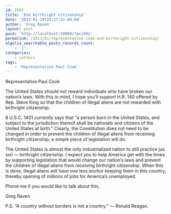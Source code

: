 ```yaml
---
id: 1501
title: 'End birthright citizenship'
date: '2013-01-29T22:17:22-08:00'
author: 'Greg Raven'
layout: post
guid: 'http://localhost:10004/?p=1501'
permalink: /2013/01/representative-cook-end-birthright-citizenship/
algolia_searchable_posts_records_count:
    - '1'
categories:
    - Letters
tags:
    - 'Representative Paul Cook'
---
```


Representative Paul Cook

The United States should not reward individuals who have broken our nation’s laws. With this in mind, I hope you’ll support H.R. 140 offered by Rep. Steve King so that the children of illegal aliens are not rewarded with birthright citizenship.  
  
8 U.S.C. 1401 currently says that “a person born in the United States, and subject to the jurisdiction thereof shall be nationals and citizens of the United States at birth.” Clearly, the Constitution does not need to be changed in order to prevent the children of illegal aliens from receiving birthright citizenship; a simple piece of legislation will do.

The United States is almost the only industrialized nation to still practice jus soli — birthright citizenship. I expect you to help America get with the times by supporting legislation that would change our nation’s laws and prevent the children of illegal aliens from receiving birthright citizenship. When this is done, illegal aliens will have one less anchor keeping them in this country, thereby opening of millions of jobs for America’s unemployed.

Phone me if you would like to talk about this,

Greg Raven

P.S. “A country without borders is not a country.” — Ronald Reagan.